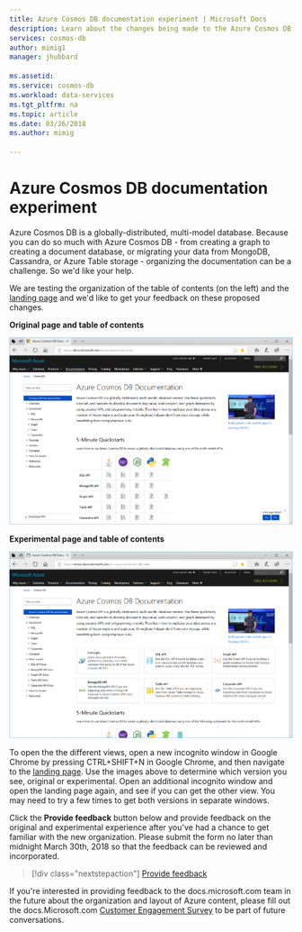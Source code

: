 ```yaml
---
title: Azure Cosmos DB documentation experiment | Microsoft Docs
description: Learn about the changes being made to the Azure Cosmos DB documentation and provide feedback
services: cosmos-db
author: mimig1
manager: jhubbard

ms.assetid: 
ms.service: cosmos-db
ms.workload: data-services
ms.tgt_pltfrm: na
ms.topic: article
ms.date: 03/26/2018
ms.author: mimig

---
```

# Azure Cosmos DB documentation experiment

Azure Cosmos DB is a globally-distributed, multi-model database. Because you can do so much with Azure Cosmos DB - from creating a graph to creating a document database, or migrating your data from MongoDB, Cassandra, or Azure Table storage - organizing the documentation can be a challenge. So we'd like your help.

We are testing the organization of the table of contents (on the left) and the [landing page](https://docs.microsoft.com/en-us/azure/cosmos-db/) and we'd like to get your feedback on these proposed changes. 

**Original page and table of contents**

![View of the current landing page and the table of contents](./media/experiment/current-page.png)

**Experimental page and table of contents**

![View of the experimental landing page and table of contents](./media/experiment/new-page.png)

To open the the different views, open a new incognito window in Google Chrome by pressing CTRL+SHIFT+N in Google Chrome, and then navigate to the [landing page](https://docs.microsoft.com/en-us/azure/cosmos-db/). Use the images above to determine which version you see, original or experimental. Open an additional incognito window and open the landing page again, and see if you can get the other view. You may need to try a few times to get both versions in separate windows. 

Click the **Provide feedback** button below and provide feedback on the original and experimental experience after you've had a chance to get familiar with the new organization. Please submit the form no later than midnight March 30th, 2018 so that the feedback can be reviewed and incorporated. 

> [!div class="nextstepaction"]
> [Provide feedback](https://forms.office.com/Pages/ResponsePage.aspx?id=v4j5cvGGr0GRqy180BHbR7nNByCFnW1EvwkPlRiTC3hUMDJUV0w2RDdXSVFPN1UzOEY0S1QxMU5YQy4u)

If you're interested in providing feedback to the docs.microsoft.com team in the future about the organization and layout of Azure content, please fill out the docs.Microsoft.com [Customer Engagement Survey](https://microsoft.qualtrics.com/jfe/form/SV_d51TkFVpyi7TBQ1) to be part of future conversations. 